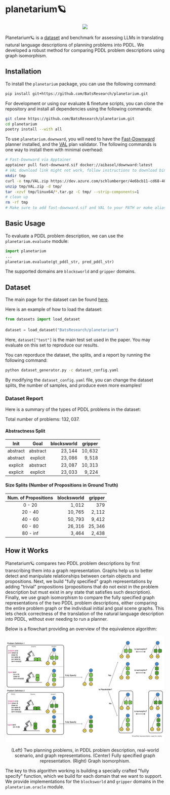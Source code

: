 # planetarium🪐

<p align="center">
    <a href="https://arxiv.org/abs/2407.03321"><img src="https://badgen.net/static/arxiv/2407.03321/blue" /></a>
</p>

Planetarium🪐 is a [dataset](https://huggingface.co/datasets/BatsResearch/planetarium) and benchmark for assessing LLMs in translating natural language descriptions of planning problems into PDDL. We developed a robust method for comparing PDDL problem descriptions using graph isomorphism.

## Installation
To install the `planetarium` package, you can use the following command:
```bash
pip install git+https://github.com/BatsResearch/planetarium.git
```

For development or using our evaluate & finetune scripts, you can clone the repository and install all dependencies using the following commands:
```bash
git clone https://github.com/BatsResearch/planetarium.git
cd planetarium
poetry install --with all
```

To use `planetarium.downward`, you will need to have the [Fast-Downward](https://www.fast-downward.org/) planner installed, and the [VAL](https://github.com/KCL-Planning/VAL) plan validator. The following commands is one way to install them with minimal overhead:
```bash
# Fast-Downward via Apptainer
apptainer pull fast-downward.sif docker://aibasel/downward:latest
# VAL download link might not work, follow instructions to download binary at: https://github.com/KCL-Planning/VAL
mkdir tmp
curl -o tmp/VAL.zip https://dev.azure.com/schlumberger/4e6bcb11-cd68-40fe-98a2-e3777bfec0a6/_apis/build/builds/77/artifacts?artifactName=linux64\&api-version=7.1\&%24format=zip
unzip tmp/VAL.zip -d tmp/
tar -xzvf tmp/linux64/*.tar.gz -C tmp/ --strip-components=1
# clean up
rm -rf tmp
# Make sure to add fast-downward.sif and VAL to your PATH or make aliases.
```

## Basic Usage
To evaluate a PDDL problem description, we can use the `planetarium.evaluate` module:
```python
import planetarium
...
planetarium.evaluate(gt_pddl_str, pred_pddl_str)
```
The supported domains are `blocksworld` and `gripper` domains.

## Dataset
The main page for the dataset can be found [here](https://huggingface.co/datasets/BatsResearch/planetarium).

Here is an example of how to load the dataset:
```python
from datasets import load_dataset

dataset = load_dataset("BatsResearch/planetarium")
```
Here, `dataset["test"]` is the main test set used in the paper. You may evaluate on this set to reproduce our results.

You can reporduce the dataset, the splits, and a report by running the following command:
```bash
python dataset_generator.py -c dataset_config.yaml
```

By modifying the `dataset_config.yaml` file, you can change the dataset splits, the number of samples, and produce even more examples!

### Dataset Report
Here is a summary of the types of PDDL problems in the dataset:

Total number of problems: $132,037$.

#### Abstractness Split
| Init | Goal | blocksworld | gripper |
|:---:|:---:|---:|---:|
| abstract | abstract | $23,144$ | $10,632$ |
| abstract | explicit | $23,086$ | $9,518$ |
| explicit | abstract | $23,087$ | $10,313$ |
| explicit | explicit | $23,033$ | $9,224$ |
#### Size Splits (Number of Propositions in Ground Truth)
| Num. of Propositions | blocksworld | gripper |
|:---:|---:|---:|
| $0$ - $20$ | $1,012$ | $379$ |
| $20$ - $40$ | $10,765$ | $2,112$ |
| $40$ - $60$ | $50,793$ | $9,412$ |
| $60$ - $80$ | $26,316$ | $25,346$ |
| $80$ - inf | $3,464$ | $2,438$ |

## How it Works
Planetarium🪐 compares two PDDL problem descriptions by first transcribing them into a graph representation.
Graphs help us to better detect and manipulate relationships between certain objects and propositions.
Next, we build "fully specified" graph representations by adding "trivial" propositions (propositions that do not exist in the problem description but must exist in any state that satisfies such description).
Finally, we use graph isomorphism to compare the fully specified graph representations of the two PDDL problem descriptions, either comparing the entire problem graph or the individual initial and goal scene graphs.
This lets check correctness of the translation of the natural language description into PDDL, without ever needing to run a planner.

Below is a flowchart providing an overview of the equivalence algorithm:

![Equivalence Algorithm Overview](assets/equivalence.png)
<p style="text-align: center;">(Left) Two planning problems, in PDDL problem description, real-world scenario, and graph representations. (Center) Fully specified graph representation. (Right) Graph isomorphism.</p>

The key to this algorithm working is building a specially crafted "fully specify" function, which we build for each domain that we want to support. We provide implementations for the `blocksworld` and `gripper` domains in the `planetarium.oracle` module.
